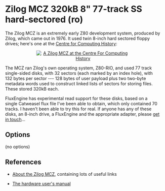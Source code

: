 <!-- This file is automatically generated. Do not edit. -->
# Zilog MCZ 320kB 8" 77-track SS hard-sectored (ro)

The Zilog MCZ is an extremely early Z80 development system, produced by
Zilog, which came out in 1976. It used twin 8-inch hard sectored floppy
drives; here's one at the <a
href="http://www.computinghistory.org.uk/det/12157/Zilog-Z-80-Microcomputer-System/">Centre
for Computing History</a>:

<div style="text-align: center">
<a href="http://www.computinghistory.org.uk/det/12157/Zilog-Z-80-Microcomputer-System/">
<img src="zilogmcz.jpg" style="max-width: 60%" alt="A Zilog MCZ at the Centre For Computing History"></a>
</div>

The MCZ ran Zilog's own operating system, Z80-RIO, and used 77 track
single-sided disks, with 32 sectors (each marked by an index hole), with 132
bytes per sector --- 128 bytes of user payload plus two two-byte metadata
words used to construct linked lists of sectors for storing files. These
stored 320kB each.

FluxEngine has experimental read support for these disks, based on a single
Catweasel flux file I've been able to obtain, which only contained 70 tracks.
I haven't been able to try this for real. If anyone has any of these disks,
an 8-inch drive, a FluxEngine and the appropriate adapter, please [get in
touch](https://github.com/davidgiven/fluxengine/issues/new)...

## Options

(no options)

## References

  * [About the Zilog MCZ](http://www.retrotechnology.com/restore/zilog.html),
    containing lots of useful links

  * [The hardware user's manual](https://amaus.org/static/S100/zilog/ZDS/Zilog%20ZDS%201-25%20Hardware%20Users%20Manual.pdf)

